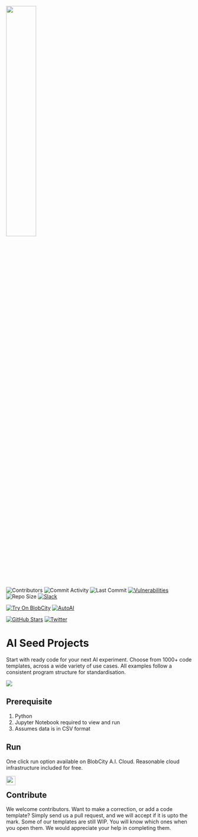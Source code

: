 <a href="https://pix.blobcity.com/I1Nk23FY"><img src="https://blobcity.com/assets/img/blobcity-logo.svg" style="width: 40%"/></a>

![Contributors](https://shields.io/github/contributors/blobcity/ai-seed)
![Commit Activity](https://shields.io/github/commit-activity/m/blobcity/ai-seed)
![Last Commit](https://shields.io/github/last-commit/blobcity/ai-seed)
[![Vulnerabilities](https://shields.io/snyk/vulnerabilities/github/blobcity/ai-seed)](https://snyk.io/product/open-source-security-management/)
![Repo Size](https://shields.io/github/repo-size/blobcity/ai-seed)
[![Slack](https://shields.io/badge/join-slack-orange)](https://pix.blobcity.com/E2Bepr4w)

[![Try On BlobCity](https://shields.io/badge/Run%20On-BlobCity%20AI%20Cloud-blue)](https://pix.blobcity.com/pgMuJMLv)
[![AutoAI](https://shields.io/badge/Also%20Try-AutoAI-green)](https://pix.blobcity.com/Y5K1OeYN)

[![GitHub Stars](https://shields.io/github/stars/blobcity?style=social)](https://github.com/blobcity)
[![Twitter](https://shields.io/twitter/follow/blobcity?label=Follow)](https://twitter.com/blobcity)


# AI Seed Projects
Start with ready code for your next AI experiment. Choose from 1000+ code templates, across a wide variety of use cases. All examples follow a consistent program structure for standardisation.

<a href="https://cloud.blobcity.com"><img src="https://cdn.blobcity.com/img/code-templates-collage.png"/></a>


## Prerequisite
1. Python
2. Jupyter Notebook required to view and run
3. Assumes data is in CSV format

## Run
One click run option available on BlobCity A.I. Cloud. Reasonable cloud infrastructure included for free.

[<img src="https://cloud.blobcity.com/assets/images/badge.png" height="25" style="margin-bottom:-15px" />](https://cloud.blobcity.com)

## Contribute
We welcome contributors. Want to make a correction, or add a code template? Simply send us a pull request, and we will accept if it is upto the mark. Some of our templates are still WIP. You will know which ones when you open them. We would appreciate your help in completing them.  
